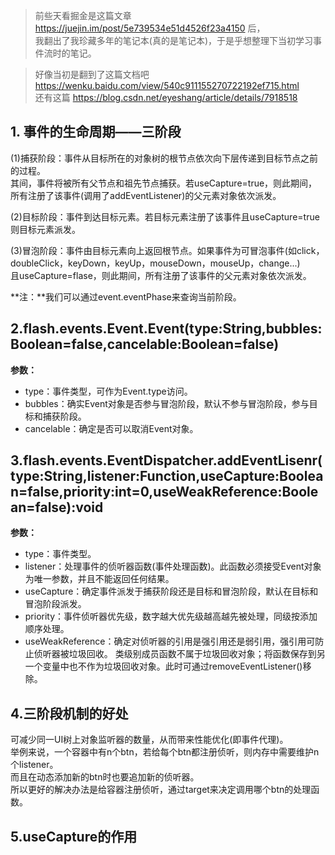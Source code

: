 > 前些天看掘金是这篇文章 https://juejin.im/post/5e739534e51d4526f23a4150 后，    
> 我翻出了我珍藏多年的笔记本(真的是笔记本)，于是乎想整理下当初学习事件流时的笔记。    

> 好像当初是翻到了这篇文档吧 https://wenku.baidu.com/view/540c911155270722192ef715.html    
> 还有这篇 https://blog.csdn.net/eyeshang/article/details/7918518    

## 1. 事件的生命周期——三阶段    

(1)捕获阶段：事件从目标所在的对象树的根节点依次向下层传递到目标节点之前的过程。    
其间，事件将被所有父节点和祖先节点捕获。若useCapture=true，则此期间，所有注册了该事件(调用了addEventListener)的父元素对象依次派发。    

(2)目标阶段：事件到达目标元素。若目标元素注册了该事件且useCapture=true则目标元素派发。    

(3)冒泡阶段：事件由目标元素向上返回根节点。如果事件为可冒泡事件(如click，doubleClick，keyDown，keyUp，mouseDown，mouseUp，change...)    
且useCapture=flase，则此期间，所有注册了该事件的父元素对象依次派发。    

**注：**我们可以通过event.eventPhase来查询当前阶段。    

## 2.flash.events.Event.Event(type:String,bubbles:Boolean=false,cancelable:Boolean=false)    

**参数：**    
- type：事件类型，可作为Event.type访问。    
- bubbles：确实Event对象是否参与冒泡阶段，默认不参与冒泡阶段，参与目标和捕获阶段。    
- cancelable：确定是否可以取消Event对象。    

## 3.flash.events.EventDispatcher.addEventLisenr(type:String,listener:Function,useCapture:Boolean=false,priority:int=0,useWeakReference:Boolean=false):void    

**参数：**    
- type：事件类型。    
- listener：处理事件的侦听器函数(事件处理函数)。此函数必须接受Event对象为唯一参数，并且不能返回任何结果。    
- useCapture：确定事件派发于捕获阶段还是目标和冒泡阶段，默认在目标和冒泡阶段派发。    
- priority：事件侦听器优先级，数字越大优先级越高越先被处理，同级按添加顺序处理。    
- useWeakReference：确定对侦听器的引用是强引用还是弱引用，强引用可防止侦听器被垃圾回收。
类级别成员函数不属于垃圾回收对象；将函数保存到另一个变量中也不作为垃圾回收对象。此时可通过removeEventListener()移除。    

## 4.三阶段机制的好处    

可减少同一UI树上对象监听器的数量，从而带来性能优化(即事件代理)。    
举例来说，一个容器中有n个btn，若给每个btn都注册侦听，则内存中需要维护n个listener。    
而且在动态添加新的btn时也要追加新的侦听器。    
所以更好的解决办法是给容器注册侦听，通过target来决定调用哪个btn的处理函数。    

## 5.useCapture的作用    


